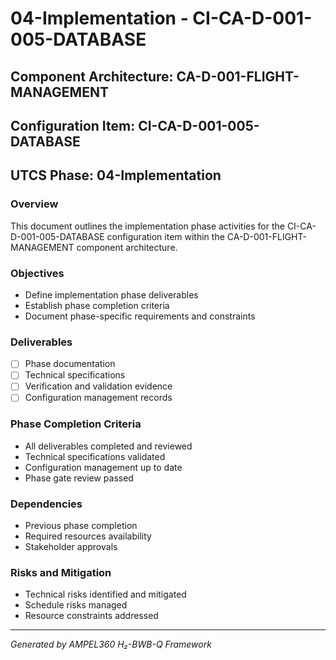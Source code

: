 # 04-Implementation - CI-CA-D-001-005-DATABASE

## Component Architecture: CA-D-001-FLIGHT-MANAGEMENT
## Configuration Item: CI-CA-D-001-005-DATABASE
## UTCS Phase: 04-Implementation

### Overview
This document outlines the implementation phase activities for the CI-CA-D-001-005-DATABASE configuration item within the CA-D-001-FLIGHT-MANAGEMENT component architecture.

### Objectives
- Define implementation phase deliverables
- Establish phase completion criteria
- Document phase-specific requirements and constraints

### Deliverables
- [ ] Phase documentation
- [ ] Technical specifications
- [ ] Verification and validation evidence
- [ ] Configuration management records

### Phase Completion Criteria
- All deliverables completed and reviewed
- Technical specifications validated
- Configuration management up to date
- Phase gate review passed

### Dependencies
- Previous phase completion
- Required resources availability
- Stakeholder approvals

### Risks and Mitigation
- Technical risks identified and mitigated
- Schedule risks managed
- Resource constraints addressed

---
*Generated by AMPEL360 H₂-BWB-Q Framework*
